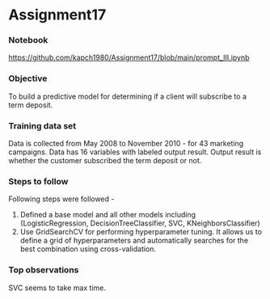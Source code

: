 # Assignment17

### Notebook
https://github.com/kapch1980/Assignment17/blob/main/prompt_III.ipynb

### Objective
To build a predictive model for determining if a client will subscribe to a term deposit.

### Training data set
Data is collected from May 2008 to November 2010 - for 43 marketing campaigns.
Data has 16 variables with labeled output result. Output result is whether the customer subscribed the term deposit or not.

### Steps to follow
Following steps were followed -
1. Defined a base model and all other models including (LogisticRegression, DecisionTreeClassifier, SVC, KNeighborsClassifier)
2. Use GridSearchCV for performing hyperparameter tuning. It allows us to define a grid of hyperparameters and automatically searches for the best combination using cross-validation.

### Top observations
SVC seems to take max time.
